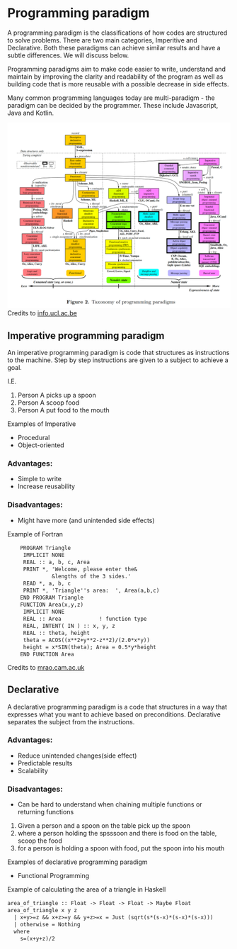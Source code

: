 # Programming paradigm

A programming paradigm is the classifications of how codes are structured to solve problems.
There are two main categories, Imperitive and Declarative. Both these paradigms can achieve similar results and have a subtle differences. We will discuss below.

Programming paradigms aim to make code easier to write, understand and maintain by improving the clarity and readability of the program as well as building code that is more reusable with a possible decrease in side effects.

Many common programming languages today are multi-paradigm - the paradigm can be decided by the programmer. These include Javascript, Java and Kotlin.

![paradigms](./_media/taxonomyOfProgrammingParadigms.png)
Credits to [info.ucl.ac.be](https://www.info.ucl.ac.be/~pvr/VanRoyChapter.pdf)

## Imperative programming paradigm

An imperative programming paradigm is code that structures as instructions to the machine. Step by step instructions are given to a subject to achieve a goal.

I.E.

1. Person A picks up a spoon
2. Person A scoop food
3. Person A put food to the mouth

Examples of Imperative

- Procedural
- Object-oriented

### Advantages:

- Simple to write
- Increase reusability

### Disadvantages:

- Might have more (and unintended side effects)

Example of Fortran

```
    PROGRAM Triangle
     IMPLICIT NONE
     REAL :: a, b, c, Area
     PRINT *, 'Welcome, please enter the&
              &lengths of the 3 sides.'
     READ *, a, b, c
     PRINT *, 'Triangle''s area:  ', Area(a,b,c)
    END PROGRAM Triangle
    FUNCTION Area(x,y,z)
     IMPLICIT NONE
     REAL :: Area            ! function type
     REAL, INTENT( IN ) :: x, y, z
     REAL :: theta, height
     theta = ACOS((x**2+y**2-z**2)/(2.0*x*y))
     height = x*SIN(theta); Area = 0.5*y*height
    END FUNCTION Area
```

Credits to [mrao.cam.ac.uk](http://www.mrao.cam.ac.uk/~pa/f90Notes/HTMLNotesnode40.html)

## Declarative

A declarative programming paradigm is a code that structures in a way that expresses what you want to achieve based on preconditions. Declarative separates the subject from the instructions.

### Advantages:

- Reduce unintended changes(side effect)
- Predictable results
- Scalability

### Disadvantages:

- Can be hard to understand when chaining multiple functions or returning functions

1. Given a person and a spoon on the table pick up the spoon
2. where a person holding the spsssoon and there is food on the table, scoop the food
3. for a person is holding a spoon with food, put the spoon into his mouth

Examples of declarative programming paradigm

- Functional Programming

Example of calculating the area of a triangle in Haskell

```
area_of_triangle :: Float -> Float -> Float -> Maybe Float
area_of_triangle x y z
  | x+y>=z && x+z>=y && y+z>=x = Just (sqrt(s*(s-x)*(s-x)*(s-x)))
  | otherwise = Nothing
  where
    s=(x+y+z)/2
```
